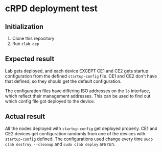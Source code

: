 # cRPD deployment test

## Initialization

1. Clone this repository
2. Run `clab dep`

## Expected result

Lab gets deployed, and each device EXCEPT CE1 and CE2 gets startup configuration from the defined `startup-config` file. CE1 and CE2 don't have that defined, so they should get the default configuration.

The configuration files have differing ISO addresses on the `lo` interface, which reflect their management addresses. This can be used to find out which config file got deployed to the device.

## Actual result

All the nodes deployed with `startup-config` get deployed properly. CE1 and CE2 devices get configuration randomly from one of the devices with `startup-config` defined. The configurations used change every time `sudo clab destroy --cleanup` and `sudo clab deploy` are run.
